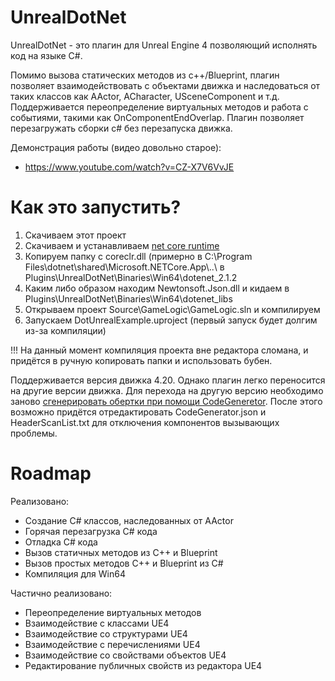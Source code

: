 # UnrealDotNet
UnrealDotNet - это плагин для Unreal Engine 4 позволяющий исполнять код на языке С#.

Помимо вызова статических методов из с++/Вlueprint, плагин позволяет взаимодействовать с объектами движка и наследоваться от таких классов как AActor, ACharacter, USceneComponent и т.д. Поддерживается переопределение виртуальных методов и работа с событиями, такими как OnComponentEndOverlap. Плагин позволяет перезагружать сборки c# без перезапуска движка.

Демонстрация работы (видео довольно старое):
- https://www.youtube.com/watch?v=CZ-X7V6VvJE

# Как это запустить?
1. Скачиваем этот проект
2. Скачиваем и устанавливаем [net core runtime](https://www.microsoft.com/net/download "net core runtime")
3. Копируем папку с coreclr.dll (примерно в C:\Program Files\dotnet\shared\Microsoft.NETCore.App\\..\\ в Plugins\UnrealDotNet\Binaries\Win64\dotenet_2.1.2
4. Каким либо образом находим Newtonsoft.Json.dll и кидаем в Plugins\UnrealDotNet\Binaries\Win64\dotenet_libs
5. Открываем проект Source\GameLogic\GameLogic.sln и компилируем
6. Запускаем DotUnrealExample.uproject (первый запуск будет долгим из-за компиляции)

!!! На данный момент компиляция проекта вне редактора сломана, и придётся в ручную копировать папки и использовать бубен.

Поддерживается версия движка 4.20. Однако плагин легко переносится на другие версии движка. Для перехода на другую версию необходимо заново [сгенерировать обертки при помощи CodeGeneretor](/ "Подробнее тут"). После этого возможно придётся отредактировать CodeGenerator.json и HeaderScanList.txt для отключения компонентов вызывающих проблемы.

# Roadmap
Реализовано:
 - Создание C# классов, наследованных от AActor
 - Горячая перезагрузка C# кода
 - Отладка C# кода
 - Вызов статичных методов из C++ и Blueprint
 - Вызов простых методов C++ и Blueprint из C#
 - Компиляция для Win64

Частично реализовано:
 - Переопределение виртуальных методов
 - Взаимодействие с классами UE4
 - Взаимодействие со структурами UE4
 - Взаимодействие с перечислениями UE4
 - Взаимодействие со свойствами объектов UE4
 - Редактирование публичных свойств из редактора UE4
